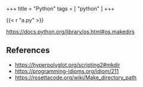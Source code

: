 +++
title = "Python"
tags = [ "python" ]
+++

{{< r "a.py" >}}

<https://docs.python.org/library/os.html#os.makedirs>

## References

- <https://hyperpolyglot.org/scripting2#mkdir>
- <https://programming-idioms.org/idiom/211>
- <https://rosettacode.org/wiki/Make_directory_path>
